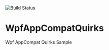 ![Build Status](https://dev.azure.com/vmad/GitHubBuilds/_apis/build/status/vatsan-madhavan.WpfAppCompatQuirks?branchName=master)

# WpfAppCompatQuirks
Wpf AppCompat Quirks Sample
